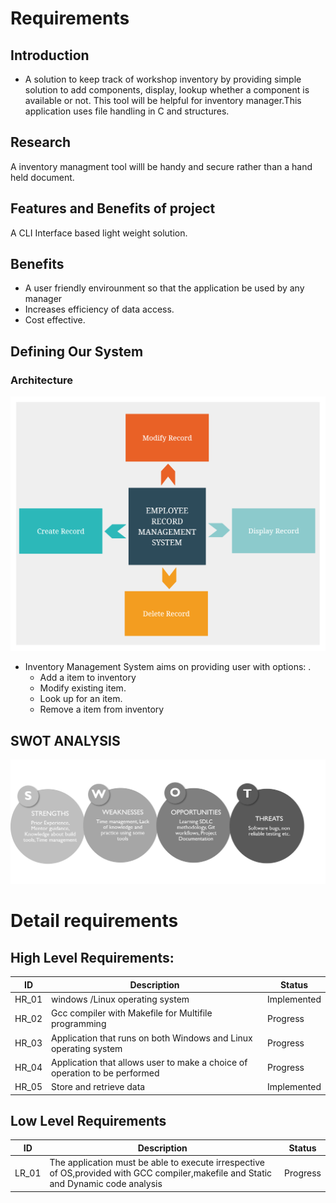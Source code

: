 # Requirements
## Introduction
- A solution to keep track of workshop inventory by providing simple solution to add components, display, lookup whether a component is available or not. This tool will be helpful for inventory manager.This application uses file handling in C and structures.

## Research
A inventory managment tool willl be handy and secure rather than a hand held document.

## Features and Benefits of project
A CLI Interface based light weight solution.


## Benefits
- A user friendly envirounment so that the application be used by any manager
- Increases efficiency of data access.
- Cost effective.


## Defining Our System
### Architecture
![Architecture](https://github.com/Dhanushu1999/STEPin_Mini_Project/blob/master/1_Requirements/Architecture.png)

- Inventory Management System aims on providing user with options: . 
    - Add a item to inventory
    - Modify existing item. 
    - Look up for an item.
    - Remove a item from inventory

## SWOT ANALYSIS
![SWOT-Analysis](https://github.com/amrathesh/STEPin_Mini_Project/blob/8efcc4251d099eedb88151e05f51bbbdd1048dd9/6_ImagesAndVideos/swot_analysis.png)

# Detail requirements
## High Level Requirements:

|      ID          |Description                          |Status                         |
|----------------|-------------------------------|-----------------------------|
|HR_01|windows /Linux operating system        |Implemented            |
|HR_02|Gcc compiler with Makefile for Multifile programming|Progress|
|HR_03|Application that runs on both Windows and Linux operating system|Progress|
|HR_04|Application that allows user to make a choice of operation to be performed |Progress|
|HR_05|Store and retrieve data|Implemented|

## Low Level Requirements

|      ID          |Description                          |Status                         |
|----------------|-------------------------------|-----------------------------|
|LR_01|The application must be able to execute irrespective of OS,provided with GCC compiler,makefile and Static and Dynamic code analysis       |Progress            |

